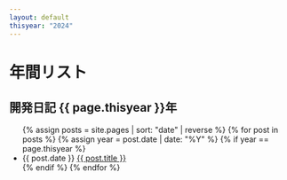```yaml
---
layout: default
thisyear: "2024"
---
```


# 年間リスト

## 開発日記 {{ page.thisyear }}年

<ul>
{% assign posts = site.pages | sort: "date" | reverse %}
{% for post in posts %}
  {% assign year = post.date | date: "%Y" %}
  {% if year == page.thisyear %}
    <li>{{ post.date }} <a href="{{ post.url | relative_url }}">{{ post.title }}</a></li>
  {% endif %}
{% endfor %}
</ul>
